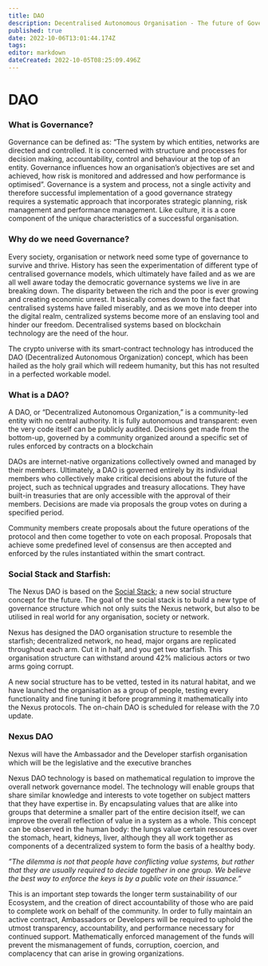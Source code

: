```yaml
---
title: DAO
description: Decentralised Autonomous Organisation - The future of Governance
published: true
date: 2022-10-06T13:01:44.174Z
tags: 
editor: markdown
dateCreated: 2022-10-05T08:25:09.496Z
---
```


# DAO

### What is Governance?

Governance can be defined as: “The system by which entities, networks are directed and controlled. It is concerned with structure and processes for decision making, accountability, control and behaviour at the top of an entity. Governance influences how an organisation’s objectives are set and achieved, how risk is monitored and addressed and how performance is optimised”. Governance is a system and process, not a single activity and therefore successful implementation of a good governance strategy requires a systematic approach that incorporates strategic planning, risk management and performance management. Like culture, it is a core component of the unique characteristics of a successful organisation.

### Why do we need Governance?

Every society, organisation or network need some type of governance to survive and thrive. History has seen the experimentation of different type of centralised governance models, which ultimately have failed and as we are all well aware today the democratic governance systems we live in are breaking down. The disparity between the rich and the poor is ever growing and creating  economic unrest. It basically comes down to the fact that centralised systems have failed miserably, and as we move into deeper into the digital realm, centralized systems become more of an enslaving tool and hinder our freedom. Decentralised systems based on blockchain technology are the need of the hour.

The crypto universe with its smart-contract technology has introduced the DAO (Decentralized Autonomous Organization) concept, which has been hailed as the holy grail which will redeem humanity, but this has not resulted in a perfected workable model.

### What is a DAO?

A DAO, or “Decentralized Autonomous Organization,” is a community-led entity with no central authority. It is fully autonomous and transparent: even the very code itself can be publicly audited. Decisions get made from the bottom-up, governed by a community organized around a specific set of rules enforced by contracts on a blockchain

DAOs are internet-native organizations collectively owned and managed by their members. Ultimately, a DAO is governed entirely by its individual members who collectively make critical decisions about the future of the project, such as technical upgrades and treasury allocations. They have built-in treasuries that are only accessible with the approval of their members. Decisions are made via proposals the group votes on during a specified period.

Community members create proposals about the future operations of the protocol and then come together to vote on each proposal. Proposals that achieve some predefined level of consensus are then accepted and enforced by the rules instantiated within the smart contract.

### Social Stack and Starfish:

The Nexus DAO is based on the [Social Stack](../../technology/nexus-innovations/dao/the-social-stack.md);  a new social structure concept for the future. The goal of the social stack is to build a new type of governance structure which not only suits the Nexus network, but also to be utilised in real world for any organisation, society or network.&#x20;

Nexus has designed the DAO organisation structure to resemble the starfish; decentralized network, no head, major organs are replicated throughout each arm. Cut it in half, and you get two starfish. This organisation structure can withstand around 42% malicious actors or two arms going corrupt.

A new social structure has to be vetted, tested in its natural habitat, and we have launched the organisation as a group of people, testing every functionality and fine tuning it before programming it mathematically into the Nexus protocols. The on-chain DAO is scheduled for release with the 7.0 update.

### Nexus DAO

Nexus will have the Ambassador and the Developer starfish organisation which will be the legislative and the executive branches

Nexus DAO technology is based on mathematical regulation to improve the overall network governance model. The technology will enable groups that share similar knowledge and interests to vote together on subject matters that they have expertise in. By encapsulating values that are alike into groups that determine a smaller part of the entire decision itself, we can improve the overall reflection of value in a system as a whole. This concept can be observed in the human body: the lungs value certain resources over the stomach, heart, kidneys, liver, although they all work together as components of a decentralized system to form the basis of a healthy body.

_”The dilemma is not that people have conflicting value systems, but rather that they are usually required to decide together in one group. We believe the best way to enforce the keys is by a public vote on their issuance.”_

This is an important step towards the longer term sustainability of our Ecosystem, and the creation of direct accountability of those who are paid to complete work on behalf of the community. In order to fully maintain an active contract, Ambassadors or Developers will be required to uphold the utmost transparency, accountability, and performance necessary for continued support. Mathematically enforced management of the funds will prevent the mismanagement of funds, corruption, coercion, and complacency that can arise in growing organizations.
